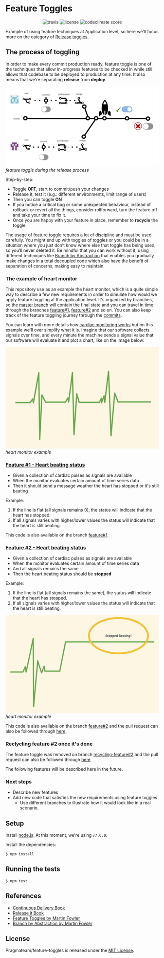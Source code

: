 Feature Toggles
===============

<p align="center">
  <img src="https://img.shields.io/travis/Pragmateam/feature-toggles.svg" alt="travis">
  <img src="https://img.shields.io/github/license/Pragmateam/feature-toggles.svg" alt="license">
  <img src="https://img.shields.io/codeclimate/github/Pragmateam/feature-toggles.svg" alt="codeclimate score">
</p>

Example of using feature techniques at Application level, so here we'll focus
more on the category of [Release
toggles](https://martinfowler.com/articles/feature-toggles.html#ReleaseToggles).

## The process of toggling

In order to make every commit production ready, feature toggle is one of the
techniques that allow in-progress features to be checked in while still allows
that codebase to be deployed to production at any time. It also means that we're
separating **release** from **deploy**.

![alt feature-toggle](feature-toggle.png)
_feature toggle during the release process_

Step-by-step:

* Toggle **OFF**, start to commit/push your changes
* Release it, test it (e.g.: different environments, limit range of users)
* Then you can toggle **ON**
* If you notice a critical bug or some unexpected behaviour, instead of
  rollback or revert all the things, consider rollforward, turn the feature off
  and take your time to fix it.
* Once you are happy with your feature in place, remember to **recycle** the toggle.

The usage of feature toggle requires a lot of discipline and must be used
carefully. You might end up with toggles of toggles or you could be in a
situation where you just don’t know where else that toggle has being used, so
you’ll never deleted it. Be mindful that you can work without it, using
different techniques like [Branch by
Abstraction](https://medium.com/r/?url=https%3A%2F%2Fmartinfowler.com%2Fbliki%2FBranchByAbstraction.html)
that enables you gradually make changes in a total decoupled code which also have
the benefit of separation of concerns, making easy to maintain.

### The example of heart monitor

This repository use as an example the heart monitor, which is a quite simple way
to describe a few new requirements in order to simulate how would we apply
feature toggling at the application level. It's organized by branches, so
the [master branch](https://github.com/Pragmateam/feature-toggles) will contain
the final state and you can travel in time through the branches
[feature#1](https://github.com/Pragmateam/feature-toggles/tree/feature%231),
[feature#2](https://github.com/Pragmateam/feature-toggles/tree/feature%232) and so on.
You can also keep track of the feature toggling journey through the
[commits](https://github.com/Pragmateam/feature-toggles/commits/master).

You can learn with more details how [cardiac monitoring
works](https://en.wikipedia.org/wiki/Cardiac_monitoring) but on this example
we'll over simplify what it is. Imagine that our software collects signals over
time, and every minute the machine sends a signal value that our software will
evaluate it and plot a chart, like on the image below:

![alt heartmonitor](heart-monitor.png)
_heart monitor example_

### [Feature #1 - Heart beating status](https://github.com/Pragmateam/feature-toggles/tree/feature%231)

- Given a collection of cardiac pulses as signals are available
- When the monitor evaluates certain amount of time series data
- Then it should send a message weather the heart has stopped or it's still beating

Example:

1. If the line is flat (all signals remains 0), the status will indicate that the heart has stopped.
2. If all signals varies with higher/lower values the status will indicate that the heart is still beating.

This code is also available on the branch [feature#1](https://github.com/Pragmateam/feature-toggles/tree/feature%231).

### [Feature #2 - Heart beating status](https://github.com/Pragmateam/feature-toggles/tree/feature%232)

- Given a collection of cardiac pulses as signals are available
- When the monitor evaluates certain amount of time series data
- And all signals remains the same
- Then the heart beating status should be **stopped**

Example:

1. If the line is flat (all signals remains the same), the status will indicate that the heart has stopped.
2. If all signals varies with higher/lower values the status will indicate that the heart is still beating.

![alt heartmonitor-2](heart-monitor-2.png)
_heart monitor example_

This code is also available on the branch [feature#2](https://github.com/Pragmateam/feature-toggles/tree/feature%232)
and the pull request can also be followed through [here](https://github.com/Pragmateam/feature-toggles/pull/1).

### Reclycling feature #2 once it's done

The feature toggle was removed on branch [recycling-feature#2](https://github.com/Pragmateam/feature-toggles/tree/recycling-feature%232)
and the pull request can also be followed through [here](https://github.com/Pragmateam/feature-toggles/pull/2)

The following features will be described here in the future.

### Next steps

* Describe new features
* Add new code that satisfies the new requirements using feature toggles
  * Use different branches to illustrate how it would look like in a real scenario.

## Setup

Install [node.js](https://nodejs.org/en/download/current/). At this moment,
we're using `v7.6.0`.

Install the dependencies:

```
$ npm install
```

## Running the tests

```
$ npm test
```

## References

* [Continuous Delivery Book](https://www.amazon.com/dp/0321601912?tag=contindelive-20)
* [Release it Book](https://pragprog.com/book/mnee/release-it)
* [Feature Toggles by Martin Fowler](https://martinfowler.com/articles/feature-toggles.html)
* [Branch by Abstraction by Martin Fowler](https://martinfowler.com/bliki/BranchByAbstraction.html)

## License
Pragmateam/feature-toggles is released under the [MIT
License](http://www.opensource.org/licenses/MIT).
